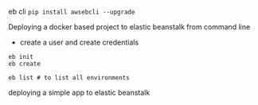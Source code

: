 eb cli
`pip install awsebcli --upgrade`

Deploying a docker based project to elastic beanstalk from command line

* create a user and create credentials

```
eb init
eb create

eb list # to list all environments
```


deploying a simple app to elastic beanstalk
